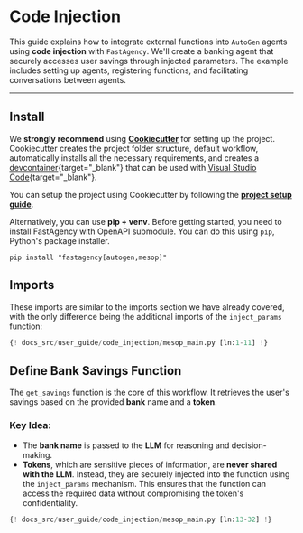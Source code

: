 # Code Injection

This guide explains how to integrate external functions into `AutoGen` agents using **code injection** with `FastAgency`. We'll create a banking agent that securely accesses user savings through injected parameters. The example includes setting up agents, registering functions, and facilitating conversations between agents.

---

## Install

We **strongly recommend** using [**Cookiecutter**](../../../user-guide/cookiecutter/index.md) for setting up the project. Cookiecutter creates the project folder structure, default workflow, automatically installs all the necessary requirements, and creates a [devcontainer](https://code.visualstudio.com/docs/devcontainers/containers){target="_blank"} that can be used with [Visual Studio Code](https://code.visualstudio.com/){target="_blank"}.

You can setup the project using Cookiecutter by following the [**project setup guide**](../../../user-guide/cookiecutter/index.md).

Alternatively, you can use **pip + venv**. Before getting started, you need to install FastAgency with OpenAPI submodule. You can do this using `pip`, Python's package installer.

```console
pip install "fastagency[autogen,mesop]"
```

## Imports
These imports are similar to the imports section we have already covered, with the only difference being the additional imports of the `inject_params` function:

```python hl_lines="9"
{! docs_src/user_guide/code_injection/mesop_main.py [ln:1-11] !}
```

## Define Bank Savings Function

The `get_savings` function is the core of this workflow. It retrieves the user's savings based on the provided **bank** name and a **token**.

### Key Idea:
- The **bank name** is passed to the **LLM** for reasoning and decision-making.
- **Tokens**, which are sensitive pieces of information, are **never shared with the LLM**. Instead, they are securely injected into the function using the `inject_params` mechanism.
This ensures that the function can access the required data without compromising the token's confidentiality.

```python
{! docs_src/user_guide/code_injection/mesop_main.py [ln:13-32] !}
```
